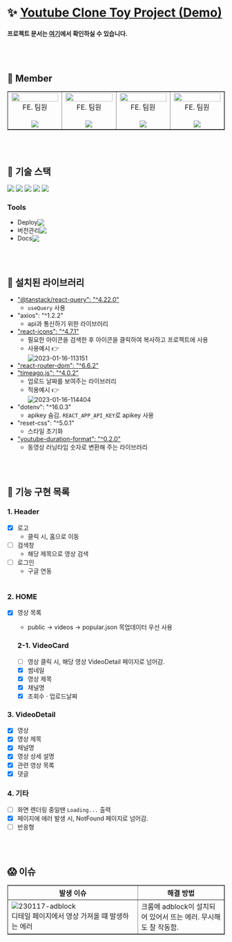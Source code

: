 # :sparkles: [Youtube Clone Toy Project (Demo)](https://kdt3-team7-react-youtube-app.netlify.app)

#### 프로젝트 문서는 [여기](https://docs.google.com/spreadsheets/d/1EhoF12aqxV7dyYcOJNbmAZO6rkJGMgtNTbrpR0zFBcM/edit#gid=0)에서 확인하실 수 있습니다.

<br/><br/>

## :raising_hand: Member

<table border>
  <tbody>
    <tr>
      <td align="center" width="150px">
        <img width="100%" src="https://avatars.githubusercontent.com/u/103119275?v=4"  alt=""/>
        <center>FE. 팀원</center>
        <br/>
        <a href="https://github.com/Hyeeeein">
          <img src="https://img.shields.io/badge/김혜인-2596be?style=flat-round&logo=GitHub&logoColor=white"/>
        </a>
      </br>
      <td align="center" width="150px">
        <img width="100%" src="https://avatars.githubusercontent.com/u/103406196?v=4"  alt=""/>
        <center>FE. 팀원</center>
        <br/>
        <a href="https://github.com/hyorimcho">
          <img src="https://img.shields.io/badge/조효림-e28743?style=flat-round&logo=GitHub&logoColor=white"/>
        </a>
      </td>
      <td align="center" width="150px">
        <img width="100%" src="https://avatars.githubusercontent.com/u/76930602?v=4"  alt=""/>
        <center>FE. 팀원</center>
        <br/>
        <a href="https://github.com/0nesan">
          <img src="https://img.shields.io/badge/한수산-96be25?style=flat-round&logo=GitHub&logoColor=white"/>
        </a>
      </td>
      <td align="center" width="150px">
        <img width="100%" src="https://avatars.githubusercontent.com/u/64674174?v=4"  alt=""/>
        <center>FE. 팀원</center>
        <br/>
        <a href="https://github.com/hyerimhan">
          <img src="https://img.shields.io/badge/한혜림-FF55B6?style=flat-round&logo=GitHub&logoColor=white"/>
        </a>
      </td>
     </tr>
  </tbody>
</table>

<br/><br/>

## :wrench: 기술 스택
<img src="https://img.shields.io/badge/HTML-E34F26?style=flat-round&logo=HTML5&logoColor=white"/> <img src="https://img.shields.io/badge/Sass-CC6699?style=flat-round&logo=Sass&logoColor=white"/> <img src="https://img.shields.io/badge/JavaScript-F7DF1E?style=flat-round&logo=JavaScript&logoColor=white"/> <img src="https://img.shields.io/badge/React-61DAFB?style=flat-round&logo=React&logoColor=gray"/> <img src="https://img.shields.io/badge/TypeScript-3178C6?style=flat-round&logo=TypeScript&logoColor=white"/> 
<br/>

### Tools
- <div style="display:flex; align-items: center; margin-right:10px;"><span>Deploy </span><img src="https://img.shields.io/badge/Netlify-00C7B7?style=flat-round&logo=Netlify&logoColor=white"/></div>
- <div style="display:flex; align-items: center;"><span>버전관리 </span><img src="https://img.shields.io/badge/GitHub-181717?style=flat-round&logo=GitHub&logoColor=white"/></div>
- <div style="display:flex; align-items: center;"><span>Docs </span><img src="https://img.shields.io/badge/Google Sheets-34A853?style=flat-round&logo=Google Sheets&logoColor=white"/></div>

<br/><br/>

## :page_with_curl: 설치된 라이브러리

- ["@tanstack/react-query": "^4.22.0"](https://tanstack.com/query/latest/docs/react/overview)
  - `useQuery` 사용
- "axios": "^1.2.2"
  - api과 통신하기 위한 라이브러리
- ["react-icons": "^4.7.1"](https://react-icons.github.io/react-icons)
  - 필요한 아이콘을 검색한 후 아이콘을 클릭하여 복사하고 프로젝트에 사용
  - 사용예시 :point_right:<br/>
    <img src="https://i.ibb.co/09MnYzG/2023-01-16-113151.png" alt="2023-01-16-113151" border="0">
- ["react-router-dom": "^6.6.2"](https://reactrouter.com/en/main)
- ["timeago.js": "^4.0.2"](https://www.npmjs.com/package/timeago.js/v/4.0.0-beta.3)
  - 업로드 날짜를 보여주는 라이브러리
  - 적용예시 :point_right:<br/>
    <img src="https://i.ibb.co/JvJ3Ssv/2023-01-16-114404.png" alt="2023-01-16-114404" border="0">
- "dotenv": "^16.0.3"
  - apikey 숨김. `REACT_APP_API_KEY`로 apikey 사용
- "reset-css": "^5.0.1"
  - 스타일 초기화
- ["youtube-duration-format": "^0.2.0"](https://www.npmjs.com/package/youtube-duration-format)
  - 동영상 러닝타임 숫자로 변환해 주는 라이브러리

<br/><br/>

## :pushpin: 기능 구현 목록

### 1. Header

- [X] 로고
  - 클릭 시, 홈으로 이동
- [ ] 검색창
  - 해당 제목으로 영상 검색
- [ ] 로그인
  - 구글 연동
    <br/><br/>

### 2. HOME

- [X] 영상 목록
  - public -> videos -> popular.json 목업데이터 우선 사용

  ### 2-1. VideoCard

  - [ ] 영상 클릭 시, 해당 영상 VideoDetail 페이지로 넘어감.
  - [X] 썸네일
  - [X] 영상 제목
  - [X] 채널명
  - [X] 조회수 &middot; 업로드날짜

### 3. VideoDetail

- [X] 영상
- [X] 영상 제목
- [X] 채널명
- [X] 영상 상세 설명
- [X] 관련 영상 목록
- [X] 댓글

### 4. 기타

- [ ] 화면 렌더링 중일땐 `Loading...` 출력
- [X] 페이지에 에러 발생 시, NotFound 페이지로 넘어감.
- [ ] 반응형

<br/><br/>

## :scream: 이슈

<table border>
  <thead>
    <tr>
      <th width="60%">발생 이슈</th>
      <th>해결 방법</th>
    </tr>
  </thead>  
  <tbody>
    <tr>
      <td><img src="https://i.ibb.co/2yBFch9/230117-adblock.png" alt="230117-adblock" border="0"><br/>디테일 페이지에서 영상 가져올 떄 발생하는 에러</td>
      <td>크롬에 adblock이 설치되어 있어서 뜨는 에러. 무시해도 잘 작동함.</td>
    </tr>
  </tbody>
</table>